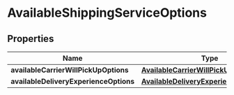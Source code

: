 
# AvailableShippingServiceOptions

## Properties
Name | Type | Description | Notes
------------ | ------------- | ------------- | -------------
**availableCarrierWillPickUpOptions** | [**AvailableCarrierWillPickUpOptionsList**](AvailableCarrierWillPickUpOptionsList.md) |  | 
**availableDeliveryExperienceOptions** | [**AvailableDeliveryExperienceOptionsList**](AvailableDeliveryExperienceOptionsList.md) |  | 



